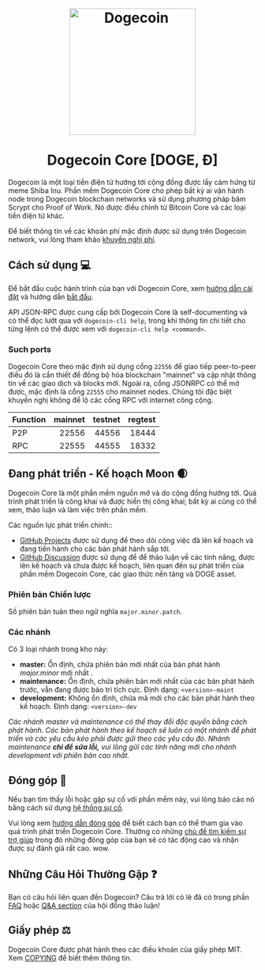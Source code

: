<h1 align="center">
<img src="https://raw.githubusercontent.com/dogecoin/dogecoin/master/share/pixmaps/dogecoin256.svg" alt="Dogecoin" width="256"/>
<br/><br/>
Dogecoin Core [DOGE, Ð]  
</h1>

Dogecoin là một loại tiền điện tử hướng tới cộng đồng được lấy cảm hứng từ meme Shiba Inu. Phần mềm Dogecoin Core cho phép bất kỳ ai vận hành node trong Dogecoin blockchain networks và sử dụng phương pháp băm Scrypt cho Proof of Work. Nó được điều chỉnh từ Bitcoin Core và các loại tiền điện tử khác.

Để biết thông tin về các khoản phí mặc định được sử dụng trên Dogecoin network, vui lòng
tham khảo [khuyến nghị phí](doc/fee-recommendation.md).

## Cách sử dụng 💻

Để bắt đầu cuộc hành trình của bạn với Dogecoin Core, xem [hướng dẫn cài đặt](INSTALL.md) và hướng dẫn [bắt đầu](doc/getting-started.md).

API JSON-RPC được cung cấp bởi Dogecoin Core là self-documenting và có thể đọc lướt qua với `dogecoin-cli help`, trong khi thông tin chi tiết cho từng lệnh có thể được xem với `dogecoin-cli help <command>`.

### Such ports

Dogecoin Core theo mặc định sử dụng cổng `22556` để giao tiếp peer-to-peer điều đó
là cần thiết để đồng bộ hóa blockchain "mainnet" và cập nhật thông tin về các giao dịch
và blocks mới. Ngoài ra, cổng JSONRPC có thể mở được, mặc định là cổng `22555` cho mainnet nodes.
Chúng tôi đặc biệt khuyến nghị không để lộ các cổng RPC với internet công cộng.

| Function | mainnet | testnet | regtest |
| :------- | ------: | ------: | ------: |
| P2P      |   22556 |   44556 |   18444 |
| RPC      |   22555 |   44555 |   18332 |

## Đang phát triển - Kế hoạch Moon 🌒

Dogecoin Core là một phần mềm nguồn mở và do cộng đồng hướng tới. Quá trình phát triển
là công khai và được hiển thị công khai; bất kỳ ai cũng có thể xem, thảo luận và làm việc
trên phần mềm.

Các nguồn lực phát triển chính::

* [GitHub Projects](https://github.com/dogecoin/dogecoin/projects) được sử dụng để
  theo dõi công việc đã lên kế hoạch và đang tiến hành cho các bản phát hành sắp tới.
* [GitHub Discussion](https://github.com/dogecoin/dogecoin/discussions) được sử dụng để
  để thảo luận về các tính năng, được lên kế hoạch và chưa được kế hoạch, liên quan đến
  sự phát triển của phần mềm Dogecoin Core, các giao thức nền tảng và DOGE asset.

### Phiên bản Chiến lược
Số phiên bản tuân theo ngữ nghĩa ```major.minor.patch```.

### Các nhánh
Có 3 loại nhánh trong kho này:

- **master:** Ổn định, chứa phiên bản mới nhất của bản phát hành *major.minor* mới nhất .
- **maintenance:** Ổn định, chứa phiên bản mới nhất của các bản phát hành trước, vẫn đang được bảo trì tích cực. Định dạng: ```<version>-maint```
- **development:** Không ổn định, chứa mã mới cho các bản phát hành theo kế hoạch. Định dạng: ```<version>-dev```

*Các nhánh master và maintenance có thể thay đổi độc quyền bằng cách phát hành. Các bản phát hành*
*theo kế hoạch sẽ luôn có một nhánh để phát triển và các yêu cầu kéo phải được*
*gửi theo các yêu cầu đó. Nhánh maintenance **chỉ để sửa lỗi,***
*vui lòng gửi các tính năng mới cho nhánh development với phiên bản cao nhất.*

## Đóng góp 🤝

Nếu bạn tìm thấy lỗi hoặc gặp sự cố với phần mềm này, vui lòng báo cáo nó
bằng cách sử dụng [hệ thống sự cố](https://github.com/dogecoin/dogecoin/issues/new?assignees=&labels=bug&template=bug_report.md&title=%5Bbug%5D+).

Vui lòng xem [hướng dẫn đóng góp](CONTRIBUTING.md) để biết cách
bạn có thể tham gia vào quá trình phát triển Dogecoin Core. Thường có những
[chủ đề tìm kiếm sự trợ giúp](https://github.com/dogecoin/dogecoin/labels/help%20wanted)
trong đó những đóng góp của bạn sẽ có tác động cao và nhận được sự đánh giá rất cao. wow.

## Những Câu Hỏi Thường Gặp ❓

Bạn có câu hỏi liên quan đến Dogecoin? Câu trả lời có lẽ đã có trong phần
[FAQ](doc/FAQ.md) hoặc
[Q&A section](https://github.com/dogecoin/dogecoin/discussions/categories/q-a)
của hội đồng thảo luận!

## Giấy phép ⚖️
Dogecoin Core được phát hành theo các điều khoản của giấy phép MIT. Xem
[COPYING](COPYING) để biết thêm thông tin.